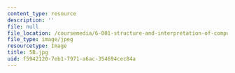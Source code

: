 ```yaml
---
content_type: resource
description: ''
file: null
file_location: /coursemedia/6-001-structure-and-interpretation-of-computer-programs-spring-2005/f59421207eb17971a6ac354694cec84a_5B.jpg
file_type: image/jpeg
resourcetype: Image
title: 5B.jpg
uid: f5942120-7eb1-7971-a6ac-354694cec84a
---
```

